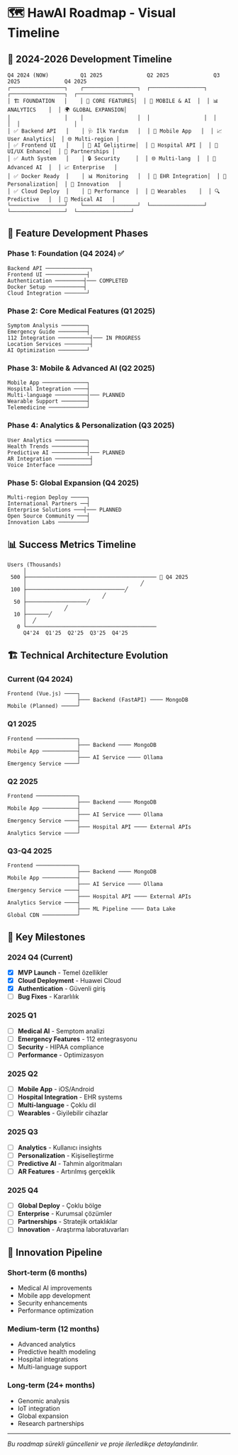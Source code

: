 # 🗺️ HawAI Roadmap - Visual Timeline

## 📅 2024-2026 Development Timeline

```
Q4 2024 (NOW)          Q1 2025              Q2 2025              Q3 2025              Q4 2025
┌─────────────────┐    ┌─────────────────┐  ┌─────────────────┐  ┌─────────────────┐  ┌─────────────────┐
│ 🏗️ FOUNDATION   │    │ 🏥 CORE FEATURES│  │ 📱 MOBILE & AI  │  │ 📊 ANALYTICS    │  │ 🌍 GLOBAL EXPANSION│
│                 │    │                 │  │                 │  │                 │  │                 │
│ ✅ Backend API   │    │ 🩺 İlk Yardım   │  │ 📱 Mobile App   │  │ 📈 User Analytics│  │ 🌐 Multi-region │
│ ✅ Frontend UI   │    │ 🤖 AI Geliştirme│  │ 🏥 Hospital API │  │ 🎨 UI/UX Enhance│  │ 🤝 Partnerships │
│ ✅ Auth System   │    │ 🔒 Security     │  │ 🌐 Multi-lang  │  │ 🔄 Advanced AI  │  │ 📈 Enterprise   │
│ ✅ Docker Ready  │    │ 📊 Monitoring   │  │ 🔗 EHR Integration│  │ 🎯 Personalization│  │ 🚀 Innovation   │
│ ✅ Cloud Deploy  │    │ 🚀 Performance  │  │ 📱 Wearables    │  │ 🔍 Predictive   │  │ 🧬 Medical AI   │
└─────────────────┘    └─────────────────┘  └─────────────────┘  └─────────────────┘  └─────────────────┘
```

## 🎯 Feature Development Phases

### Phase 1: Foundation (Q4 2024) ✅
```
Backend API ──────────────┐
Frontend UI ─────────────┤
Authentication ─────────┤─── COMPLETED
Docker Setup ───────────┤
Cloud Integration ───────┘
```

### Phase 2: Core Medical Features (Q1 2025)
```
Symptom Analysis ────────┐
Emergency Guide ─────────┤
112 Integration ──────────┤─── IN PROGRESS
Location Services ────────┤
AI Optimization ─────────┘
```

### Phase 3: Mobile & Advanced AI (Q2 2025)
```
Mobile App ──────────────┐
Hospital Integration ────┤
Multi-language ──────────┤─── PLANNED
Wearable Support ────────┤
Telemedicine ────────────┘
```

### Phase 4: Analytics & Personalization (Q3 2025)
```
User Analytics ──────────┐
Health Trends ───────────┤
Predictive AI ───────────┤─── PLANNED
AR Integration ───────────┤
Voice Interface ──────────┘
```

### Phase 5: Global Expansion (Q4 2025)
```
Multi-region Deploy ─────┐
International Partners ──┤
Enterprise Solutions ───┤─── PLANNED
Open Source Community ───┤
Innovation Labs ─────────┘
```

## 📊 Success Metrics Timeline

```
Users (Thousands)
     │
 500 ├───────────────────────────────────────── 🎯 Q4 2025
     │                                    ╱
 100 ├───────────────────────────────╱
     │                        ╱
  50 ├───────────────────╱
     │            ╱
  10 ├───────╱
     │  ╱
   0 └─────────────────────────────────────────
     Q4'24  Q1'25  Q2'25  Q3'25  Q4'25
```

## 🏗️ Technical Architecture Evolution

### Current (Q4 2024)
```
Frontend (Vue.js) ────┐
                      ├─── Backend (FastAPI) ──── MongoDB
Mobile (Planned) ─────┘
```

### Q1 2025
```
Frontend ─────────────┐
                      ├─── Backend ──── MongoDB
Mobile App ───────────┤
                      ├─── AI Service ──── Ollama
Emergency Service ────┘
```

### Q2 2025
```
Frontend ─────────────┐
                      ├─── Backend ──── MongoDB
Mobile App ───────────┤
                      ├─── AI Service ──── Ollama
Emergency Service ────┤
                      ├─── Hospital API ──── External APIs
Analytics Service ────┘
```

### Q3-Q4 2025
```
Frontend ─────────────┐
                      ├─── Backend ──── MongoDB
Mobile App ───────────┤
                      ├─── AI Service ──── Ollama
Emergency Service ────┤
                      ├─── Hospital API ──── External APIs
Analytics Service ────┤
                      ├─── ML Pipeline ──── Data Lake
Global CDN ───────────┘
```

## 🎯 Key Milestones

### 2024 Q4 (Current)
- [x] **MVP Launch** - Temel özellikler
- [x] **Cloud Deployment** - Huawei Cloud
- [x] **Authentication** - Güvenli giriş
- [ ] **Bug Fixes** - Kararlılık

### 2025 Q1
- [ ] **Medical AI** - Semptom analizi
- [ ] **Emergency Features** - 112 entegrasyonu
- [ ] **Security** - HIPAA compliance
- [ ] **Performance** - Optimizasyon

### 2025 Q2
- [ ] **Mobile App** - iOS/Android
- [ ] **Hospital Integration** - EHR systems
- [ ] **Multi-language** - Çoklu dil
- [ ] **Wearables** - Giyilebilir cihazlar

### 2025 Q3
- [ ] **Analytics** - Kullanıcı insights
- [ ] **Personalization** - Kişiselleştirme
- [ ] **Predictive AI** - Tahmin algoritmaları
- [ ] **AR Features** - Artırılmış gerçeklik

### 2025 Q4
- [ ] **Global Deploy** - Çoklu bölge
- [ ] **Enterprise** - Kurumsal çözümler
- [ ] **Partnerships** - Stratejik ortaklıklar
- [ ] **Innovation** - Araştırma laboratuvarları

## 🚀 Innovation Pipeline

### Short-term (6 months)
- Medical AI improvements
- Mobile app development
- Security enhancements
- Performance optimization

### Medium-term (12 months)
- Advanced analytics
- Predictive health modeling
- Hospital integrations
- Multi-language support

### Long-term (24+ months)
- Genomic analysis
- IoT integration
- Global expansion
- Research partnerships

---

*Bu roadmap sürekli güncellenir ve proje ilerledikçe detaylandırılır.*
